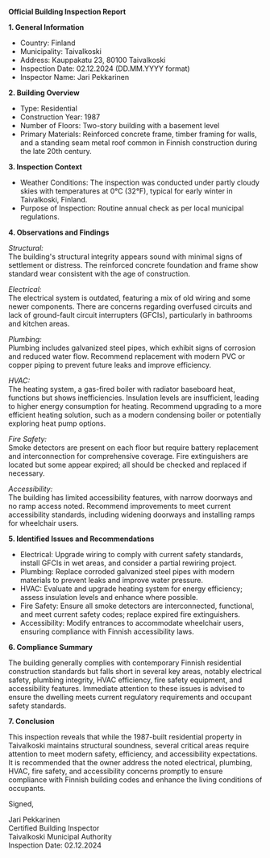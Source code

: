 **Official Building Inspection Report**

**1. General Information**

- Country: Finland
- Municipality: Taivalkoski
- Address: Kauppakatu 23, 80100 Taivalkoski
- Inspection Date: 02.12.2024 (DD.MM.YYYY format)
- Inspector Name: Jari Pekkarinen

**2. Building Overview**

- Type: Residential
- Construction Year: 1987
- Number of Floors: Two-story building with a basement level
- Primary Materials: Reinforced concrete frame, timber framing for walls, and a standing seam metal roof common in Finnish construction during the late 20th century.

**3. Inspection Context**

- Weather Conditions: The inspection was conducted under partly cloudy skies with temperatures at 0°C (32°F), typical for early winter in Taivalkoski, Finland.
- Purpose of Inspection: Routine annual check as per local municipal regulations.

**4. Observations and Findings**

*Structural:*  
The building's structural integrity appears sound with minimal signs of settlement or distress. The reinforced concrete foundation and frame show standard wear consistent with the age of construction.

*Electrical:*  
The electrical system is outdated, featuring a mix of old wiring and some newer components. There are concerns regarding overfused circuits and lack of ground-fault circuit interrupters (GFCIs), particularly in bathrooms and kitchen areas.

*Plumbing:*  
Plumbing includes galvanized steel pipes, which exhibit signs of corrosion and reduced water flow. Recommend replacement with modern PVC or copper piping to prevent future leaks and improve efficiency.

*HVAC:*  
The heating system, a gas-fired boiler with radiator baseboard heat, functions but shows inefficiencies. Insulation levels are insufficient, leading to higher energy consumption for heating. Recommend upgrading to a more efficient heating solution, such as a modern condensing boiler or potentially exploring heat pump options.

*Fire Safety:*  
Smoke detectors are present on each floor but require battery replacement and interconnection for comprehensive coverage. Fire extinguishers are located but some appear expired; all should be checked and replaced if necessary.

*Accessibility:*  
The building has limited accessibility features, with narrow doorways and no ramp access noted. Recommend improvements to meet current accessibility standards, including widening doorways and installing ramps for wheelchair users.

**5. Identified Issues and Recommendations**

- Electrical: Upgrade wiring to comply with current safety standards, install GFCIs in wet areas, and consider a partial rewiring project.
- Plumbing: Replace corroded galvanized steel pipes with modern materials to prevent leaks and improve water pressure.
- HVAC: Evaluate and upgrade heating system for energy efficiency; assess insulation levels and enhance where possible.
- Fire Safety: Ensure all smoke detectors are interconnected, functional, and meet current safety codes; replace expired fire extinguishers.
- Accessibility: Modify entrances to accommodate wheelchair users, ensuring compliance with Finnish accessibility laws.

**6. Compliance Summary**

The building generally complies with contemporary Finnish residential construction standards but falls short in several key areas, notably electrical safety, plumbing integrity, HVAC efficiency, fire safety equipment, and accessibility features. Immediate attention to these issues is advised to ensure the dwelling meets current regulatory requirements and occupant safety standards.

**7. Conclusion**

This inspection reveals that while the 1987-built residential property in Taivalkoski maintains structural soundness, several critical areas require attention to meet modern safety, efficiency, and accessibility expectations. It is recommended that the owner address the noted electrical, plumbing, HVAC, fire safety, and accessibility concerns promptly to ensure compliance with Finnish building codes and enhance the living conditions of occupants.

Signed,

Jari Pekkarinen  
Certified Building Inspector  
Taivalkoski Municipal Authority  
Inspection Date: 02.12.2024